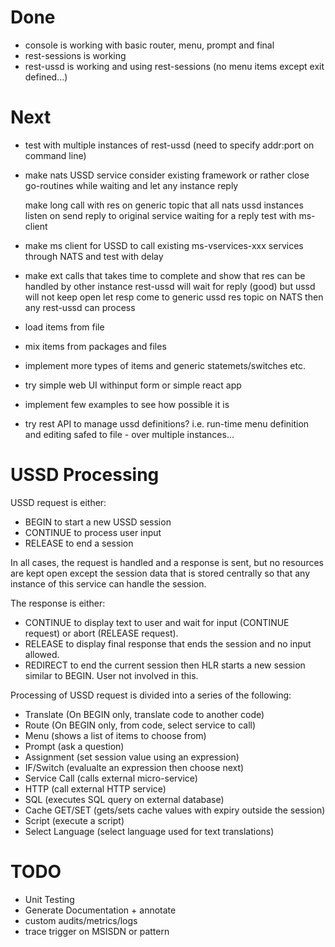 # Done #
- console is working with basic router, menu, prompt and final
- rest-sessions is working
- rest-ussd is working and using rest-sessions (no menu items except exit defined...)

# Next #
- test with multiple instances of rest-ussd (need to specify addr:port on command line)
- make nats USSD service
    consider existing framework or rather close go-routines while waiting and let any instance reply

    make long call with res on generic topic that all nats ussd instances listen on
    send reply to original service waiting for a reply
    test with ms-client
- make ms client for USSD to call existing ms-vservices-xxx services through NATS and test with delay

- make ext calls that takes time to complete and show that res can be handled by other instance
        rest-ussd will wait for reply (good) but ussd will not keep open
        let resp come to generic ussd res topic on NATS then any rest-ussd can process
- load items from file
- mix items from packages and files
- implement more types of items and generic statemets/switches etc.
- try simple web UI withinput form or simple react app

- implement few examples to see how possible it is
- try rest API to manage ussd definitions? i.e. run-time menu definition and editing safed to file - over multiple instances...

# USSD Processing #

USSD request is either:

- BEGIN <ussd code> to start a new USSD session
- CONTINUE <user input> to process user input
- RELEASE to end a session

In all cases, the request is handled and a response is sent, but no resources are kept open except the session data that is stored centrally so that any instance of this service can handle the session.

The response is either:

- CONTINUE <text> to display text to user and wait for input (CONTINUE request) or abort (RELEASE request).
- RELEASE <text> to display final response that ends the session and no input allowed.
- REDIRECT <ussd code> to end the current session then HLR starts a new session similar to BEGIN. User not involved in this.

Processing of USSD request is divided into a series of the following:

- Translate (On BEGIN only, translate code to another code)
- Route (On BEGIN only, from code, select service to call)
- Menu (shows a list of items to choose from)
- Prompt (ask a question)
- Assignment (set session value using an expression)
- IF/Switch (evalualte an expression then choose next)
- Service Call (calls external micro-service)
- HTTP (call external HTTP service)
- SQL (executes SQL query on external database)
- Cache GET/SET (gets/sets cache values with expiry outside the session)
- Script (execute a script)
- Select Language (select language used for text translations)

# TODO #

- Unit Testing
- Generate Documentation + annotate
- custom audits/metrics/logs
- trace trigger on MSISDN or pattern
